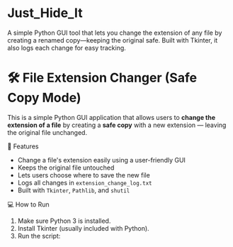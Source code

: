 # Just_Hide_It
A simple Python GUI tool that lets you change the extension of any file by creating a renamed copy—keeping the original safe. Built with Tkinter, it also logs each change for easy tracking.

# 🛠️ File Extension Changer (Safe Copy Mode)

This is a simple Python GUI application that allows users to **change the extension of a file** by creating a **safe copy** with a new extension — leaving the original file unchanged.

🚀 Features

- Change a file's extension easily using a user-friendly GUI
- Keeps the original file untouched
- Lets users choose where to save the new file
- Logs all changes in `extension_change_log.txt`
- Built with `Tkinter`, `Pathlib`, and `shutil`

💻 How to Run

1. Make sure Python 3 is installed.
2. Install Tkinter (usually included with Python).
3. Run the script:
